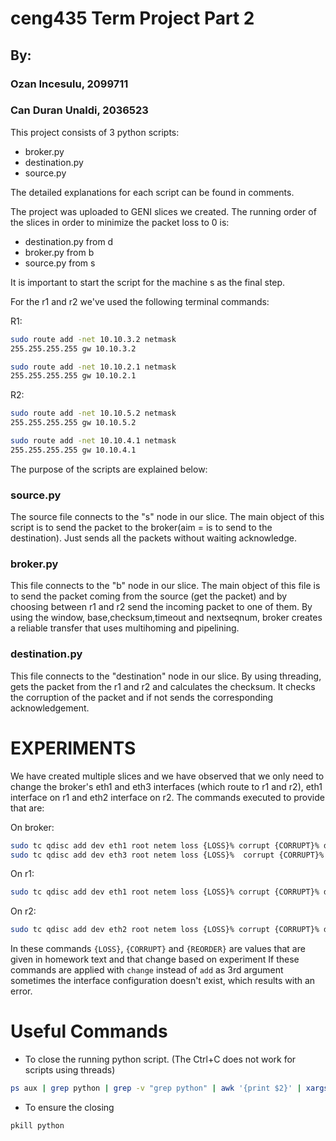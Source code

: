 # ceng435 Term Project Part 2
## By:
### Ozan Incesulu, 2099711
### Can Duran Unaldi, 2036523

This project consists of 3 python scripts:
* broker.py
* destination.py
* source.py

The detailed explanations for each script can be found in comments.

The project was uploaded to GENI slices we created. The running order of the slices in order to minimize the packet loss to 0 is:
* destination.py from d 
* broker.py from b
* source.py from s

It is important to start the script for the machine s as the final step.

For the r1 and r2 we've used the following terminal commands:

R1:

```bash
sudo route add -net 10.10.3.2 netmask
255.255.255.255 gw 10.10.3.2
```

```bash
sudo route add -net 10.10.2.1 netmask
255.255.255.255 gw 10.10.2.1
```

R2:

```bash
sudo route add -net 10.10.5.2 netmask
255.255.255.255 gw 10.10.5.2
```

```bash
sudo route add -net 10.10.4.1 netmask
255.255.255.255 gw 10.10.4.1
```

The purpose of the scripts are explained below:

### source.py

The source file connects to the "s" node in our slice. The main object of this script is to send the packet to the broker(aim = is to send to the destination). Just sends all the packets without waiting acknowledge.

### broker.py

This file connects to the "b" node in our slice. The main object of this file is to send the packet coming from the source (get the packet) and by choosing between r1 and r2 send the incoming packet to one of them. By using the window, base,checksum,timeout and nextseqnum, broker creates a reliable transfer that uses multihoming and pipelining.

### destination.py

This file connects to the "destination" node in our slice. By using threading, gets the packet from the r1 and r2 and calculates the checksum. It checks the corruption of the packet and if not sends the corresponding acknowledgement.


# EXPERIMENTS

We have created multiple slices and we have observed that we only need to change the broker's eth1 and eth3 interfaces (which route to r1 and r2), eth1 interface on r1 and eth2 interface on r2.
The commands executed to provide that are: 

On broker:
```bash
sudo tc qdisc add dev eth1 root netem loss {LOSS}% corrupt {CORRUPT}% duplicate 0% delay 3ms reorder {REORDER}
sudo tc qdisc add dev eth3 root netem loss {LOSS}%  corrupt {CORRUPT}% duplicate 0% delay 3 ms reorder {REORDER}
```
On r1:
```bash
sudo tc qdisc add dev eth1 root netem loss {LOSS}% corrupt {CORRUPT}% duplicate 0% delay 3ms reorder {REORDER}
```
On r2:
```bash
sudo tc qdisc add dev eth2 root netem loss {LOSS}% corrupt {CORRUPT}% duplicate 0% delay 3ms reorder {REORDER}
```

In these commands `{LOSS}`, `{CORRUPT}` and `{REORDER}` are values that are given in homework text and that change based on experiment
If these commands are applied with `change` instead of `add` as 3rd argument sometimes the interface configuration doesn't exist, which results with an error.
# Useful Commands

* To close the running python script. (The Ctrl+C does not work for scripts using threads)
```bash
ps aux | grep python | grep -v "grep python" | awk '{print $2}' | xargs kill -9 
```
* To ensure the closing
```bash
pkill python
```
